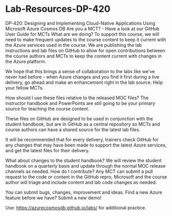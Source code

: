 # Lab-Resources-DP-420
DP-420: Designing and Implementing Cloud-Native Applications Using Microsoft Azure Cosmos DB
Are you a MCT? - Have a look at our GitHub User Guide for MCTs
What are we doing?
To support this course, we will need to make frequent updates to the course content to keep it current with the Azure services used in the course. We are publishing the lab instructions and lab files on GitHub to allow for open contributions between the course authors and MCTs to keep the content current with changes in the Azure platform.

We hope that this brings a sense of collaboration to the labs like we've never had before - when Azure changes and you find it first during a live delivery, go ahead and make an enhancement right in the lab source. Help your fellow MCTs.

How should I use these files relative to the released MOC files?
The instructor handbook and PowerPoints are still going to be your primary source for teaching the course content.

These files on GitHub are designed to be used in conjunction with the student handbook, but are in GitHub as a central repository so MCTs and course authors can have a shared source for the latest lab files.

It will be recommended that for every delivery, trainers check GitHub for any changes that may have been made to support the latest Azure services, and get the latest files for their delivery.

What about changes to the student handbook?
We will review the student handbook on a quarterly basis and update through the normal MOC release channels as needed.
How do I contribute?
Any MCT can submit a pull request to the code or content in the GitHub repro, Microsoft and the course author will triage and include content and lab code changes as needed.

You can submit bugs, changes, improvement and ideas. Find a new Azure feature before we have? Submit a new demo!

Use: https://azurecosmosdb.github.io/labs/ for additional practice.
